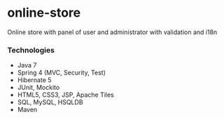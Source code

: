 # online-store
Online store with panel of user and administrator with validation and i18n
### Technologies
- Java 7
- Spring 4 (MVC, Security, Test)
- Hibernate 5
- JUnit, Mockito
- HTML5, CSS3, JSP, Apache Tiles
- SQL, MySQL, HSQLDB
- Maven
